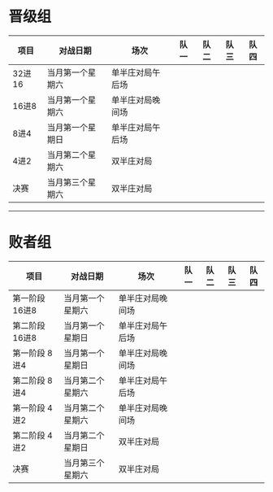 # 晋级组

| 项目         | 对战日期       | 场次   | 队一   | 队二   | 队三   | 队四   |
| ------------ | ----------------- | ------ | ------ | ------ | ------ | ------ |
| 32进16 | 当月第一个星期六  |单半庄对局午后场| | | | |
| 16进8 | 当月第一个星期六  |单半庄对局晚间场| | | | |
| 8进4 | 当月第一个星期日 |单半庄对局午后场| | | | |
| 4进2 | 当月第二个星期六 |双半庄对局| | | | |
| 决赛 | 当月第三个星期六 |双半庄对局| | | | |

---
# 败者组

| 项目         | 对战日期       | 场次   | 队一   | 队二   | 队三   | 队四   |
| ------------ | ----------------- | ------ | ------ | ------ | ------ | ------ |
| 第一阶段 16进8 | 当月第一个星期六  |单半庄对局晚间场| | | | |
| 第二阶段 16进8 | 当月第一个星期日  |单半庄对局午后场　| | | | |
| 第一阶段 8进4 | 当月第一个星期日 |单半庄对局晚间场| | | | |
| 第二阶段 8进4 | 当月第二个星期六 |单半庄对局午后场| | | | |
| 第一阶段 4进2 | 当月第二个星期六 |单半庄对局晚间场| | | | |
| 第二阶段 4进2 | 当月第二个星期日 |双半庄对局| | | | |
| 决赛 | 当月第三个星期六 |双半庄对局| | | | |